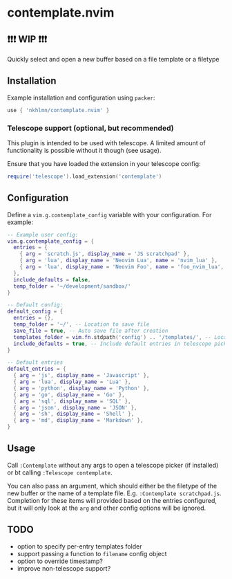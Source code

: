 # contemplate.nvim

## :exclamation::exclamation::exclamation: WIP :exclamation::exclamation::exclamation:

Quickly select and open a new buffer based on a file template or a filetype

## Installation

Example installation and configuration using `packer`:

```lua
use { 'nkhlmn/contemplate.nvim' }
```

### Telescope support (optional, but recommended)

This plugin is intended to be used with telescope.
A limited amount of functionality is possible without it though (see usage).

Ensure that you have loaded the extension in your telescope config:

```lua
require('telescope').load_extension('contemplate')
```

## Configuration

Define a `vim.g.contemplate_config` variable with your configuration. For example:

```lua
-- Example user config:
vim.g.contemplate_config = {
  entries = {
    { arg = 'scratch.js', display_name = 'JS scratchpad' },
    { arg = 'lua', display_name = 'Neovim Lua', name = 'nvim_lua' },
    { arg = 'lua', display_name = 'Neovim Foo', name = 'foo_nvim_lua', folder = '~/development/sandbox/foo/' },
  },
  include_defaults = false,
  temp_folder = '~/development/sandbox/'
}

-- Default config:
default_config = {
  entries = {},
  temp_folder = '~/', -- Location to save file
  save_file = true, -- Auto save file after creation
  templates_folder = vim.fn.stdpath('config') .. '/templates/', -- Location for template files
  include_defaults = true, -- Include default entries in telescope pickers
}

-- Default entries
default_entries = {
  { arg = 'js', display_name = 'Javascript' },
  { arg = 'lua', display_name = 'Lua' },
  { arg = 'python', display_name = 'Python' },
  { arg = 'go', display_name = 'Go' },
  { arg = 'sql', display_name = 'SQL' },
  { arg = 'json', display_name = 'JSON' },
  { arg = 'sh', display_name = 'Shell' },
  { arg = 'md', display_name = 'Markdown' },
}
```

## Usage

Call `:Contemplate` without any args to open a telescope picker (if installed)
or bt calling `:Telescope contemplate`.

You can also pass an argument, which should either be the filetype of the new
buffer or the name of a template file. E.g. `:Contemplate scratchpad.js`.
Completion for these items will provided based on the entries configured, but it
will only look at the `arg` and other config options will be ignored.

## TODO

- option to specify per-entry templates folder
- support passing a function to `filename` config object
- option to override timestamp?
- improve non-telescope support?
